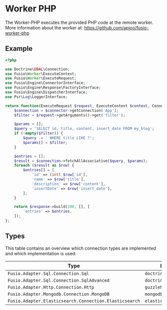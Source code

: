 
# Worker PHP

The Worker-PHP executes the provided PHP code at the remote worker.
More information about the worker at: https://github.com/apioo/fusio-worker-php

## Example

```php
<?php

use Doctrine\DBAL\Connection;
use Fusio\Worker\ExecuteContext;
use Fusio\Worker\ExecuteRequest;
use Fusio\Engine\ConnectorInterface;
use Fusio\Engine\Response\FactoryInterface;
use Fusio\Engine\DispatcherInterface;
use Psr\Log\LoggerInterface;

return function(ExecuteRequest $request, ExecuteContext $context, ConnectorInterface $connector, FactoryInterface $response, DispatcherInterface $dispatcher, LoggerInterface $logger) {
    $connection = $connector->getConnection('App');
    $filter = $request->getArguments()->get('filter');

    $params = [];
    $query = 'SELECT id, title, content, insert_date FROM my_blog';
    if (!empty($filter)) {
        $query .= ' WHERE title LIKE ?';
        $params[] = $filter;
    }

    $entries = [];
    $result = $connection->fetchAllAssociative($query, $params);
    foreach ($result as $row) {
        $entries[] = [
            'id' => (int) $row['id'],
            'name' => $row['title'],
            'description' => $row['content'],
            'insertDate' => $row['insert_date'],
        ];
    }

    return $response->build(200, [], [
        'entries' => $entries,
    ]);
};

```

## Types

This table contains an overview which connection types are implemented
and which implementation is used:

| Type                                                   | Implementation                |
|--------------------------------------------------------|-------------------------------|
| `Fusio.Adapter.Sql.Connection.Sql`                     | `doctrine/dbal`               |
| `Fusio.Adapter.Sql.Connection.SqlAdvanced`             | `doctrine/dbal`               |
| `Fusio.Adapter.Http.Connection.Http`                   | `guzzlehttp/guzzle`           |
| `Fusio.Adapter.Mongodb.Connection.MongoDB`             | `mongodb/mongodb`             |
| `Fusio.Adapter.Elasticsearch.Connection.Elasticsearch` | `elasticsearch/elasticsearch` |
